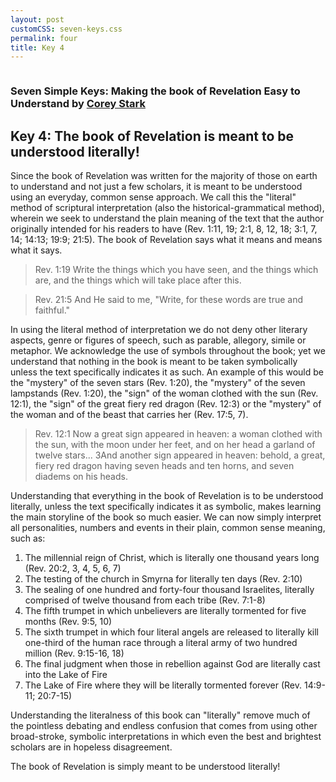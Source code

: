 ```yaml
---
layout: post
customCSS: seven-keys.css
permalink: four
title: Key 4
---
```


<div class="article-header">
</div>

<article>

<div class="intro">
<a href="/"><img src="https://pbs.twimg.com/profile_images/2169145741/white_bowl__400x400.png" alt="" class="avatar"></a>

<h3 id="fittext_3">Seven Simple Keys: Making the book of Revelation Easy to Understand by <a href="http://coreystark.com">Corey Stark</a></h3>
<h1 id="fittext_2">Key 4: The book of Revelation is meant to be understood literally!</h1>

<script type="text/javascript">
$("#fittext_2").fitText(1, { minFontSize: '32px', maxFontSize: '50px' });
$("#fittext_3").fitText(1, { minFontSize: '18px', maxFontSize: '24px' });
</script>
</div>
Since the book of Revelation was written for the majority of those on earth to understand and not just a few scholars, it is meant to be understood using an everyday, common sense approach. We call this the "literal" method of scriptural interpretation (also the historical-grammatical method), wherein we seek to understand the plain meaning of the text that the author originally intended for his readers to have (Rev. 1:11, 19; 2:1, 8, 12, 18; 3:1, 7, 14; 14:13; 19:9; 21:5). The book of Revelation says what it means and means what it says.

>Rev. 1:19 Write the things which you have seen, and the things which are, and the things which will take place after this.

>Rev. 21:5 And He said to me, "Write, for these words are true and faithful."

In using the literal method of interpretation we do not deny other literary aspects, genre or figures of speech, such as parable, allegory, simile or metaphor. We acknowledge the use of symbols throughout the book; yet we understand that nothing in the book is meant to be taken symbolically unless the text specifically indicates it as such. An example of this would be the "mystery" of the seven stars (Rev. 1:20), the "mystery" of the seven lampstands (Rev. 1:20), the "sign" of the woman clothed with the sun (Rev. 12:1), the "sign" of the great fiery red dragon (Rev. 12:3) or the "mystery" of the woman and of the beast that carries her (Rev. 17:5, 7).

>Rev. 12:1 Now a great sign appeared in heaven: a woman clothed with the sun, with the moon under her feet, and on her head a garland of twelve stars... 3And another sign appeared in heaven: behold, a great, fiery red dragon having seven heads and ten horns, and seven diadems on his heads.

Understanding that everything in the book of Revelation is to be understood literally, unless the text specifically indicates it as symbolic, makes learning the main storyline of the book so much easier. We can now simply interpret all personalities, numbers and events in their plain, common sense meaning, such as:

1. The millennial reign of Christ, which is literally one thousand years long (Rev. 20:2, 3, 4, 5, 6, 7)
2. The testing of the church in Smyrna for literally ten days (Rev. 2:10)
3. The sealing of one hundred and forty-four thousand Israelites, literally comprised of twelve thousand from each tribe (Rev. 7:1-8)
4. The fifth trumpet in which unbelievers are literally tormented for five months (Rev. 9:5, 10)
5. The sixth trumpet in which four literal angels are released to literally kill one-third of the human race through a literal army of two hundred million (Rev. 9:15-16, 18)
6. The final judgment when those in rebellion against God are literally cast into the Lake of Fire
7. The Lake of Fire where they will be literally tormented forever (Rev. 14:9-11; 20:7-15)

Understanding the literalness of this book can "literally" remove much of the pointless debating and endless confusion that comes from using other broad-stroke, symbolic interpretations in which even the best and brightest scholars are in hopeless disagreement.

The book of Revelation is simply meant to be understood literally!
</article>
